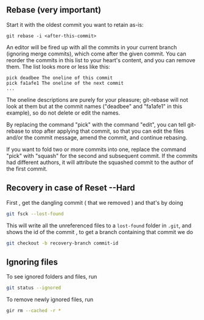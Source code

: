 

## Rebase (very important)

Start it with the oldest commit you want to retain as-is:

`git rebase -i <after-this-commit>`

An editor will be fired up with all the commits in your current branch (ignoring merge commits), which come after the given commit. You can reorder the commits in this list to your heart's content, and you can remove them. The list looks more or less like this:

```
pick deadbee The oneline of this commit
pick fa1afe1 The oneline of the next commit
...
```

The oneline descriptions are purely for your pleasure; git-rebase will not look at them but at the commit names ("deadbee" and "fa1afe1" in this example), so do not delete or edit the names.

By replacing the command "pick" with the command "edit", you can tell git-rebase to stop after applying that commit, so that you can edit the files and/or the commit message, amend the commit, and continue rebasing.

If you want to fold two or more commits into one, replace the command "pick" with "squash" for the second and subsequent commit. If the commits had different authors, it will attribute the squashed commit to the author of the first commit.

## Recovery in case of Reset --Hard

First , get the dangling commit ( that we removed ) and that's by doing 

```bash
git fsck --lost-found
```

This will write all the unreferenced files to a `lost-found` folder in `.git`, and shows the id of the commit ,  to get a branch containing that commit we do 

```bash
git checkout -b recovery-branch commit-id
```



## Ignoring files

To see ignored folders and files, run 

```bash
git status --ignored
```

To remove newly ignored files, run 

```bash
gir rm --cached -r *
```


